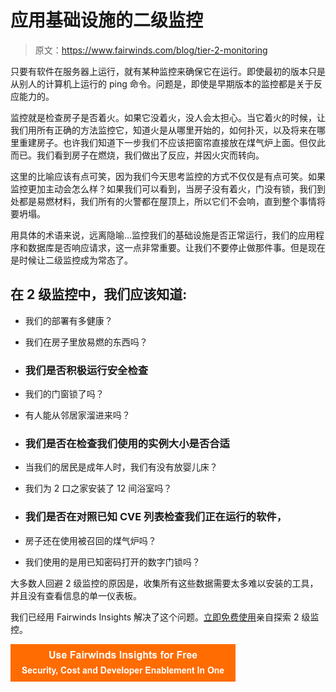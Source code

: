 # 应用基础设施的二级监控

> 原文：<https://www.fairwinds.com/blog/tier-2-monitoring>

 只要有软件在服务器上运行，就有某种监控来确保它在运行。即使最初的版本只是从别人的计算机上运行的 ping 命令。问题是，即使是早期版本的监控都是关于反应能力的。

监控就是检查房子是否着火。如果它没着火，没人会太担心。当它着火的时候，让我们用所有正确的方法监控它，知道火是从哪里开始的，如何扑灭，以及将来在哪里重建房子。也许我们知道下一步我们不应该把窗帘直接放在煤气炉上面。但仅此而已。我们看到房子在燃烧，我们做出了反应，并因火灾而转向。

这里的比喻应该有点可笑，因为我们今天思考监控的方式不仅仅是有点可笑。如果监控更加主动会怎么样？如果我们可以看到，当房子没有着火，门没有锁，我们到处都是易燃材料，我们所有的火警都在屋顶上，所以它们不会响，直到整个事情将要坍塌。

用具体的术语来说，远离隐喻…监控我们的基础设施是否正常运行，我们的应用程序和数据库是否响应请求，这一点非常重要。让我们不要停止做那件事。但是现在是时候让二级监控成为常态了。

## 在 2 级监控中，我们应该知道:

*   我们的部署有多健康？

*   我们在房子里放易燃的东西吗？

*   ### 我们是否积极运行安全检查

*   我们的门窗锁了吗？
*   有人能从邻居家溜进来吗？

*   ### 我们是否在检查我们使用的实例大小是否合适

*   当我们的居民是成年人时，我们有没有放婴儿床？
*   我们为 2 口之家安装了 12 间浴室吗？

*   ### 我们是否在对照已知 CVE 列表检查我们正在运行的软件，

*   房子还在使用被召回的煤气炉吗？
*   我们使用的是用已知密码打开的数字门锁吗？

大多数人回避 2 级监控的原因是，收集所有这些数据需要太多难以安装的工具，并且没有查看信息的单一仪表板。

我们已经用 Fairwinds Insights 解决了这个问题。[立即免费使用](/coming-soon)亲自探索 2 级监控。

[![Use Fairwinds Insights for Free Security, Cost and Developer Enablement In One](img/7c86296320eb01b215d8e2755e9c5b9d.png)](https://cta-redirect.hubspot.com/cta/redirect/2184645/34aa4987-a1f9-438a-a145-d7d82d5c479a)